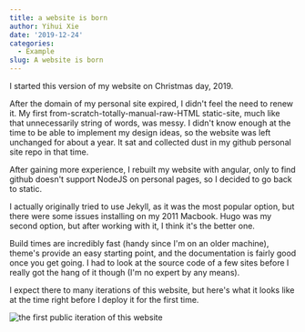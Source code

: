 ```yaml
---
title: a website is born
author: Yihui Xie
date: '2019-12-24'
categories:
  - Example
slug: A website is born
---
```


I started this version of my website on Christmas day, 2019. 

After the domain of my personal site expired, I didn't feel the need to renew it. My first from-scratch-totally-manual-raw-HTML static-site, much like that unnecessarily string of words, was messy. I didn't know enough at the time to be able to implement my design ideas, so the website was left unchanged for about a year. It sat and collected dust in my github personal site repo in that time.

After gaining more experience, I rebuilt my website with angular, only to find github doesn't support NodeJS on personal pages, so I decided to go back to static.

I actually originally tried to use Jekyll, as it was the most popular option, but there were some issues installing on my 2011 Macbook. Hugo was my second option, but after working with it, I think it's the better one.

Build times are incredibly fast (handy since I'm on an older machine), theme's provide an easy starting point, and the documentation is fairly good once you get going. I had to look at the source code of a few sites before I really got the hang of it though (I'm no expert by any means).

I expect there to many iterations of this website, but here's what it looks like at the time right before I deploy it for the first time.

![the first public iteration of this website](/images/ss-1.png)
